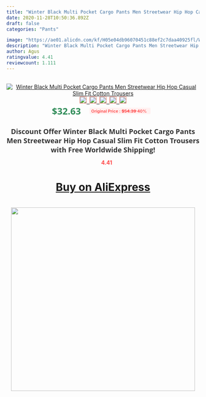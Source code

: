 ```yaml
---
title: "Winter Black Multi Pocket Cargo Pants Men Streetwear Hip Hop Casual Slim Fit Cotton Trousers"
date: 2020-11-28T10:50:36.892Z
draft: false
categories: "Pants"

image: "https://ae01.alicdn.com/kf/H05e04db96070451c88ef2c7daa40925fl/Winter-Black-Multi-Pocket-Cargo-Pants-Men-Streetwear-Hip-Hop-Casual-Slim-Fit-Cotton-Trousers.jpg"
description: "Winter Black Multi Pocket Cargo Pants Men Streetwear Hip Hop Casual Slim Fit Cotton Trousers"
author: Agus
ratingvalue: 4.41
reviewcount: 1.111
---
```

<br>
<div style="text-align: center;">
<a href="https://s.click.aliexpress.com/e/_AdyrVj" target="_blank" rel="nofollow noopener noreferrer"><img alt="Winter Black Multi Pocket Cargo Pants Men Streetwear Hip Hop Casual Slim Fit Cotton Trousers" class="magnifier-image" src="https://ae01.alicdn.com/kf/H05e04db96070451c88ef2c7daa40925fl/Winter-Black-Multi-Pocket-Cargo-Pants-Men-Streetwear-Hip-Hop-Casual-Slim-Fit-Cotton-Trousers.jpg_640x640.jpg">
<br>
<img style="border:1px solid salmon" src="https://ae01.alicdn.com/kf/H05e04db96070451c88ef2c7daa40925fl/Winter-Black-Multi-Pocket-Cargo-Pants-Men-Streetwear-Hip-Hop-Casual-Slim-Fit-Cotton-Trousers.jpg_120x120.jpg">&nbsp;&nbsp;<img style="border:1px solid salmon" src="https://ae01.alicdn.com/kf/Hedea4fccd80c4a07873236159af2c338P/Winter-Black-Multi-Pocket-Cargo-Pants-Men-Streetwear-Hip-Hop-Casual-Slim-Fit-Cotton-Trousers.jpg_120x120.jpg">&nbsp;&nbsp;<img style="border:1px solid salmon" src="https://ae01.alicdn.com/kf/H1fb8157283ab47ed830ad82598fa413fz/Winter-Black-Multi-Pocket-Cargo-Pants-Men-Streetwear-Hip-Hop-Casual-Slim-Fit-Cotton-Trousers.jpg_120x120.jpg">&nbsp;&nbsp;<img style="border:1px solid salmon" src="https://ae01.alicdn.com/kf/Hb36b1727afba4b31b9a6035b6c6223c1M/Winter-Black-Multi-Pocket-Cargo-Pants-Men-Streetwear-Hip-Hop-Casual-Slim-Fit-Cotton-Trousers.jpg_120x120.jpg">&nbsp;&nbsp;<img style="border:1px solid salmon" src="https://ae01.alicdn.com/kf/H77b1c64e378e4348a56a25e8549efba9L/Winter-Black-Multi-Pocket-Cargo-Pants-Men-Streetwear-Hip-Hop-Casual-Slim-Fit-Cotton-Trousers.jpg_120x120.jpg"></a></div><br0>
<div style="text-align: center;"><span style="background-color: white; border: 0px; box-sizing: border-box; color: seagreen; display: inline-block; font-family: &quot;open sans&quot; , &quot;arial&quot; , &quot;helvetica&quot; , sans-serif , &quot;heiti&quot;; font-size: 24px; font-stretch: inherit; font-weight: 700; line-height: inherit; margin: 0px 10px 0px 0px; padding: 0px; vertical-align: middle;">$32.63 </span>
<span style="background: rgb(255 , 241 , 241); border-radius: 3px; border: 0px; box-sizing: border-box; color: #ff4747; display: inline-block; font-family: inherit; font-size: 12px; font-stretch: inherit; font-style: inherit; font-variant: inherit; font-weight: 600; line-height: inherit; margin: 0px; padding: 2px 5px; transform: scale(0.9); vertical-align: middle;">Original Price : <b style="text-decoration: line-through;">$54.39 </b> 40%&nbsp;&nbsp;</span></div>
<h1 style="color: #333333; display: inline-block; font-family: &quot;open sans&quot; , &quot;arial&quot; , &quot;helvetica&quot; , sans-serif , &quot;heiti&quot;; font-size: 18px; font-stretch: inherit; font-weight: 700; text-align: center;">Discount Offer Winter Black Multi Pocket Cargo Pants Men Streetwear Hip Hop Casual Slim Fit Cotton Trousers with Free Worldwide Shipping!</h1>
<div style="color: #ff4747; text-align: center;">
<img src="https://4.bp.blogspot.com/-M0ZcTcb-5uY/XleCXlxnR4I/AAAAAAAAAEc/OrjgMkXV1oMQFaCRZj5HQwOCBcu3w1FegCPcBGAYYCw/s1600/star.png" style="height: 15px;">&nbsp;<b>4.41</b></div>
<div class="button_cont" align="center"><a class="buynow_a" href="https://s.click.aliexpress.com/e/_AdyrVj" target="_blank" rel="nofollow noopener noreferrer"><H1>Buy on AliExpress</H1></a></div><br>
<div class="separator" style="clear: both; text-align: center;">
<img src="https://lh3.googleusercontent.com/-pTy5HemUv9M/XlePHvY0dAI/AAAAAAAAAE4/0nX5iRUoIWY8eMW9Dpxeirr157OZliDIgCLcBGAsYHQ/s1600/badge.gif" width="480">
</div>

